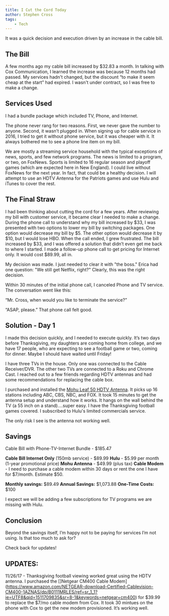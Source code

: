 ```yaml
---
title: I Cut the Cord Today
author: Stephen Cross
tags:
    - Tech  
---
```

It was a quick decision and execution driven by an increase in the cable bill.  

## The Bill
A few months ago my cable bill increased by $32.83 a month.  In talking with Cox Communication, I learned the increase was because 12 months had passed.   My services hadn't changed, but the discount “to make it seem cheap at the start” had expired.  I wasn't under contract, so I was free to make a change.   

## Services Used
I had a bundle package which included TV, Phone, and Internet.

The phone never rang for two reasons.  First, we never gave the number to anyone.  Second, it wasn’t plugged in.  When signing up for cable service in 2016, I tried to get it without phone service, but it was cheaper with it.  It always bothered me to see a phone line item on my bill.

We are mostly a streaming service household with the typical exceptions of news, sports, and few network programs.   The news is limited to a program, or two, on FoxNews.  Sports is limited to 16 regular season and playoff games (which are expected here in New England).   I could live without FoxNews for the next year.  In fact, that could be a healthy decision.  I will attempt to use an HDTV Antenna for the Patriots games and use Hulu and iTunes to cover the rest.

## The Final Straw
I had been thinking about cutting the cord for a few years.  After reviewing my bill with customer service, it became clear I needed to make a change.  During the phone call to understand why my bill increased by $33, I was presented with two options to lower my bill by switching packages.  One option would decrease my bill by $5.  The other option would decrease it by $10, but I would lose HBO.  When the call ended, I grew frustrated.  The bill increased by $33, and I was offered a solution that didn’t even get me back to where I started.  I made a follow-up phone call to get pricing for Internet only.  It would cost $89.99, all in.   

My decision was made.  I just needed to clear it with "the boss."  Erica had one question: "We still get Netflix, right?"  Clearly, this was the right decision.  

Within 30 minutes of the initial phone call, I canceled Phone and TV service.  The conversation went like this:

“Mr. Cross, when would you like to terminate the service?”

“ASAP, please.”  That phone call felt good.  

## Solution - Day 1
I made this decision quickly, and I needed to execute quickly.  It’s two days before Thanksgiving, my daughters are coming home from college, and we have 17 people, who are expecting to see a football game or two, coming for dinner. Maybe I should have waited until Friday!

I have three TVs in the house.  Only one was connected to the Cable Receiver/DVR.  The other two TVs are connected to a Roku and Chrome Cast.  I reached out to a few friends regarding HDTV antennas and had some recommendations for replacing the cable box.  

I purchased and installed the [Mohu Leaf 50 HDTV Antenna](http://store.gomohu.com/leaf-50-indoor-amplified-hdtv-antenna.html).  It picks up 16 stations including ABC, CBS, NBC, and FOX.  It took 15 minutes to get the antenna setup and understand how it works.  It hangs on the wall behind the TV (a 55 inch on a stand)....super easy.  I have the Thanksgiving football games covered.  I subscribed to Hulu's limited commercials service. 

The only risk I see is the antenna not working well.

## Savings
Cable Bill with Phone-TV-Internet Bundle - $185.47

**Cable Bill Internet Only** (150mb service) - $89.99
**Hulu** - $5.99 per month (1-year promotional price)
**Mohu Antenna** - $49.99 (plus tax)
**Cable Modem** - I need to purchase a cable modem within 30 days or rent the one I have for $7/month.    Estimate $50. 


**Monthly savings:** $89.49
**Annual Savings:** $1,073.88
**One-Time Costs:** $100

I expect we will be adding a few subscriptions for TV programs we are missing with Hulu.  

## Conclusion
Beyond the savings itself, I’m happy not to be paying for services I’m not using.  Is that too much to ask for?

Check back for updates!

## UPDATES:
11/26/17 - Thanksgiving football viewing worked great using the HDTV antenna. I purchased the []Netgear CM400 Cable Modem](https://www.amazon.com/NETGEAR-download-Certified-Cablevision-CM400-1AZNAS/dp/B0111MRLES/ref=sr_1_1?ie=UTF8&qid=1511709835&sr=8-1&keywords=netgear+cm400) for $39.99 to replace the $7/mo cable modem from Cox. It took 30 mintues on the phone with Cox to get the new modem provisioned. It’s working well.